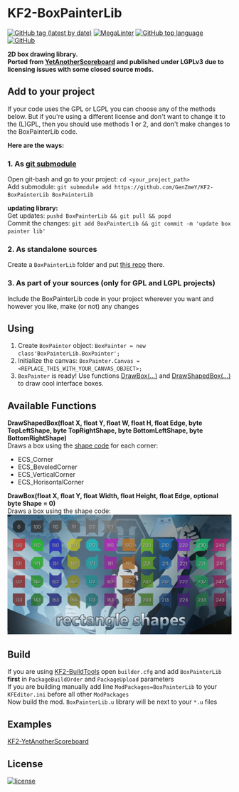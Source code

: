 # KF2-BoxPainterLib
[![GitHub tag (latest by date)](https://img.shields.io/github/v/tag/GenZmeY/KF2-BoxPainterLib)](https://github.com/GenZmeY/KF2-BoxPainterLib/tags)
[![MegaLinter](https://github.com/GenZmeY/KF2-BoxPainterLib/actions/workflows/mega-linter.yml/badge.svg?branch=master)](https://github.com/GenZmeY/KF2-BoxPainterLib/actions/workflows/mega-linter.yml)
[![GitHub top language](https://img.shields.io/github/languages/top/GenZmeY/KF2-BoxPainterLib)](https://docs.unrealengine.com/udk/Three/WebHome.html)
[![GitHub](https://img.shields.io/github/license/GenZmeY/KF2-BoxPainterLib)](LICENSE)

**2D box drawing library.  
Ported from [YetAnotherScoreboard](https://github.com/GenZmeY/KF2-YetAnotherScoreboard) and published under LGPLv3 due to licensing issues with some closed source mods.**  

## Add to your project
If your code uses the GPL or LGPL you can choose any of the methods below. But if you're using a different license and don't want to change it to the (L)GPL, then you should use methods 1 or 2, and don't make changes to the BoxPainterLib code.  

**Here are the ways:**  
### 1. As [git submodule](https://git-scm.com/book/en/v2/Git-Tools-Submodules)  
Open git-bash and go to your project: `cd <your_project_path>`  
Add submodule: `git submodule add https://github.com/GenZmeY/KF2-BoxPainterLib BoxPainterLib`  

**updating library:**  
Get updates: `pushd BoxPainterLib && git pull && popd`  
Commit the changes: `git add BoxPainterLib && git commit -m 'update box painter lib'`  

### 2. As standalone sources
Create a `BoxPainterLib` folder and put [this repo](https://github.com/GenZmeY/KF2-BoxPainterLib) there.  

### 3. As part of your sources (only for GPL and LGPL projects)
Include the BoxPainterLib code in your project wherever you want and however you like, make (or not) any changes  

## Using
1. Create `BoxPainter` object: `BoxPainter = new class'BoxPainterLib.BoxPainter';`  
2. Initialize the canvas: `BoxPainter.Canvas = <REPLACE_THIS_WITH_YOUR_CANVAS_OBJECT>;`  
3. `BoxPainter` is ready! Use functions [DrawBox(...)](https://github.com/GenZmeY/KF2-BoxPainterLib/blob/master/Classes/BoxPainter.uc#L3) and [DrawShapedBox(...)](https://github.com/GenZmeY/KF2-BoxPainterLib/blob/master/Classes/BoxPainterBase.uc#L129) to draw cool interface boxes.  

## Available Functions
**DrawShapedBox(float X, float Y, float W, float H, float Edge, byte TopLeftShape, byte TopRightShape, byte BottomLeftShape, byte BottomRightShape)**  
Draws a box using the [shape code](https://github.com/GenZmeY/KF2-BoxPainterLib/blob/master/Classes/BoxPainterBase.uc#L13) for each corner:  
- ECS_Corner
- ECS_BeveledCorner
- ECS_VerticalCorner
- ECS_HorisontalCorner

**DrawBox(float X, float Y, float Width, float Height, float Edge, optional byte Shape = 0)**  
Draws a box using the shape code:  
![codes_table](rect_shapes.png)

## Build
If you are using [KF2-BuildTools](https://github.com/GenZmeY/KF2-BuildTools) open `builder.cfg` and add `BoxPainterLib` **first** in `PackageBuildOrder` and `PackageUpload` parameters  
If you are building manually add line `ModPackages=BoxPainterLib` to your `KFEditor.ini` before all other `ModPackages`  
Now build the mod. `BoxPainterLib.u` library will be next to your `*.u` files  

## Examples
[KF2-YetAnotherScoreboard](https://github.com/GenZmeY/KF2-YetAnotherScoreboard)  

## License
[![license](https://www.gnu.org/graphics/lgplv3-with-text-154x68.png)](LICENSE)
